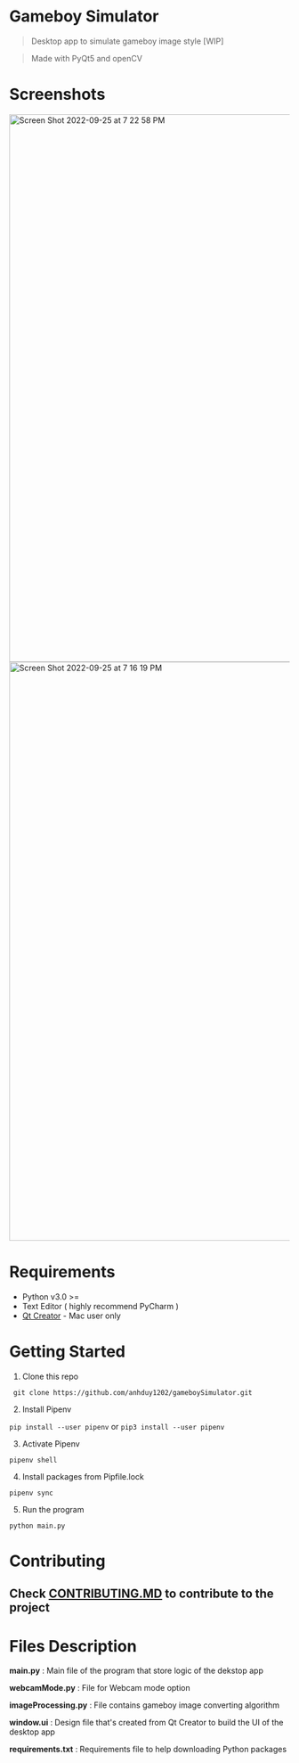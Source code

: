 # Gameboy Simulator
> Desktop app to simulate gameboy image style [WIP]

> Made with PyQt5 and openCV

# Screenshots

<img width="983" alt="Screen Shot 2022-09-25 at 7 22 58 PM" src="https://user-images.githubusercontent.com/58461444/192181497-7a517a3f-1565-4bfe-9783-8f14d5672e3b.png">


<img width="1039" alt="Screen Shot 2022-09-25 at 7 16 19 PM" src="https://user-images.githubusercontent.com/58461444/192181412-0ebebeb5-94bd-4c27-8b4e-5cc955610518.png">


# Requirements
* Python v3.0 >=
* Text Editor ( highly recommend PyCharm )
* [Qt Creator](https://www.qt.io/download) - Mac user only


# Getting Started
1. Clone this repo

``` git clone https://github.com/anhduy1202/gameboySimulator.git```

2. Install Pipenv 

``` pip install --user pipenv ``` or ``` pip3 install --user pipenv ``` 

3. Activate Pipenv

``` pipenv shell ```

4. Install packages from Pipfile.lock

``` pipenv sync ```

5. Run the program

``` python main.py ```

# Contributing
## Check [CONTRIBUTING.MD](https://github.com/anhduy1202/gameboySimulator/blob/master/CONTRIBUTING.md) to contribute to the project

# Files Description

**main.py** : Main file of the program that store logic of the dekstop app

**webcamMode.py** : File for Webcam mode option

**imageProcessing.py** : File contains gameboy image converting algorithm

**window.ui** : Design file that's created from Qt Creator to build the UI of the desktop app

**requirements.txt** : Requirements file to help downloading Python packages
